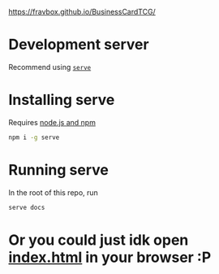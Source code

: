 https://fravbox.github.io/BusinessCardTCG/

# Development server

Recommend using [`serve`](https://www.npmjs.com/package/serve)

# Installing serve

Requires [node.js and npm](https://nodejs.org/en/download/)

```sh
npm i -g serve
```

# Running serve

In the root of this repo, run

```sh
serve docs
```

# Or you could just idk open [index.html](./index.html) in your browser :P
